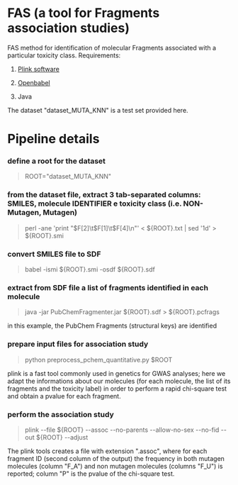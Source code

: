 # FAS (a tool for Fragments association studies)

FAS method for identification of molecular Fragments associated with a particular toxicity class.
Requirements:

1. [Plink software](https://www.cog-genomics.org/plink2)

2. [Openbabel](http://openbabel.org/wiki/Main_Page)

3. Java

The dataset "dataset_MUTA_KNN" is a test set provided here. 

# Pipeline details

### define a root for the dataset
> ROOT="dataset_MUTA_KNN"

### from the dataset file, extract 3 tab-separated columns: SMILES, molecule IDENTIFIER e toxicity class (i.e. NON-Mutagen, Mutagen)
> perl -ane 'print "$F[2]\t$F[1]\t$F[4]\n"' < ${ROOT}.txt | sed '1d' > ${ROOT}.smi

### convert SMILES file to SDF
> babel -ismi ${ROOT}.smi -osdf ${ROOT}.sdf

### extract from SDF file a list of fragments identified in each molecule
> java -jar PubChemFragmenter.jar ${ROOT}.sdf > ${ROOT}.pcfrags

in this example, the PubChem Fragments (structural keys) are identified

### prepare input files for association study
> python preprocess_pchem_quantitative.py $ROOT

plink is a fast tool commonly used in genetics for GWAS analyses; here we adapt the informations about our molecules (for each molecule, the list of its fragments and the toxicity label) in order to perform a rapid chi-square test and obtain a pvalue for each fragment.

### perform the association study
> plink --file ${ROOT} --assoc --no-parents --allow-no-sex --no-fid --out ${ROOT} --adjust

The plink tools creates a file with extension ".assoc", where for each fragment ID (second column of the output) the frequency in both mutagen molecules (column "F_A") and non mutagen molecules (columns "F_U") is reported; column "P" is the pvalue of the chi-square test.
